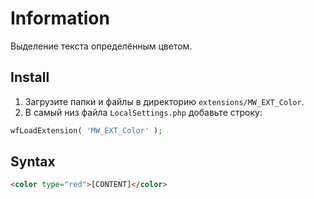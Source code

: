 # Information

Выделение текста определённым цветом.

## Install

1. Загрузите папки и файлы в директорию `extensions/MW_EXT_Color`.
2. В самый низ файла `LocalSettings.php` добавьте строку:

```php
wfLoadExtension( 'MW_EXT_Color' );
```

## Syntax

```html
<color type="red">[CONTENT]</color>
```

